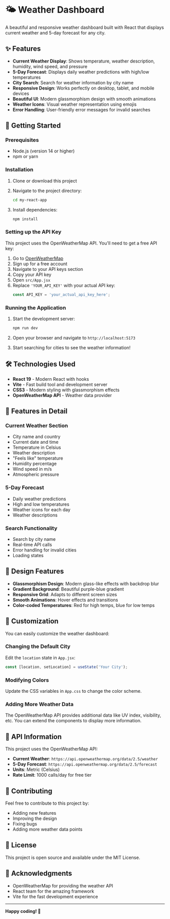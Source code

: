 # 🌤️ Weather Dashboard

A beautiful and responsive weather dashboard built with React that displays current weather and 5-day forecast for any city.

## ✨ Features

- **Current Weather Display**: Shows temperature, weather description, humidity, wind speed, and pressure
- **5-Day Forecast**: Displays daily weather predictions with high/low temperatures
- **City Search**: Search for weather information by city name
- **Responsive Design**: Works perfectly on desktop, tablet, and mobile devices
- **Beautiful UI**: Modern glassmorphism design with smooth animations
- **Weather Icons**: Visual weather representation using emojis
- **Error Handling**: User-friendly error messages for invalid searches

## 🚀 Getting Started

### Prerequisites

- Node.js (version 14 or higher)
- npm or yarn

### Installation

1. Clone or download this project
2. Navigate to the project directory:
   ```bash
   cd my-react-app
   ```

3. Install dependencies:
   ```bash
   npm install
   ```

### Setting up the API Key

This project uses the OpenWeatherMap API. You'll need to get a free API key:

1. Go to [OpenWeatherMap](https://openweathermap.org/)
2. Sign up for a free account
3. Navigate to your API keys section
4. Copy your API key
5. Open `src/App.jsx`
6. Replace `'YOUR_API_KEY'` with your actual API key:
   ```javascript
   const API_KEY = 'your_actual_api_key_here';
   ```

### Running the Application

1. Start the development server:
   ```bash
   npm run dev
   ```

2. Open your browser and navigate to `http://localhost:5173`

3. Start searching for cities to see the weather information!

## 🛠️ Technologies Used

- **React 19** - Modern React with hooks
- **Vite** - Fast build tool and development server
- **CSS3** - Modern styling with glassmorphism effects
- **OpenWeatherMap API** - Weather data provider

## 📱 Features in Detail

### Current Weather Section
- City name and country
- Current date and time
- Temperature in Celsius
- Weather description
- "Feels like" temperature
- Humidity percentage
- Wind speed in m/s
- Atmospheric pressure

### 5-Day Forecast
- Daily weather predictions
- High and low temperatures
- Weather icons for each day
- Weather descriptions

### Search Functionality
- Search by city name
- Real-time API calls
- Error handling for invalid cities
- Loading states

## 🎨 Design Features

- **Glassmorphism Design**: Modern glass-like effects with backdrop blur
- **Gradient Background**: Beautiful purple-blue gradient
- **Responsive Grid**: Adapts to different screen sizes
- **Smooth Animations**: Hover effects and transitions
- **Color-coded Temperatures**: Red for high temps, blue for low temps

## 🔧 Customization

You can easily customize the weather dashboard:

### Changing the Default City
Edit the `location` state in `App.jsx`:
```javascript
const [location, setLocation] = useState('Your City');
```

### Modifying Colors
Update the CSS variables in `App.css` to change the color scheme.

### Adding More Weather Data
The OpenWeatherMap API provides additional data like UV index, visibility, etc. You can extend the components to display more information.

## 📝 API Information

This project uses the OpenWeatherMap API:
- **Current Weather**: `https://api.openweathermap.org/data/2.5/weather`
- **5-Day Forecast**: `https://api.openweathermap.org/data/2.5/forecast`
- **Units**: Metric (Celsius)
- **Rate Limit**: 1000 calls/day for free tier

## 🤝 Contributing

Feel free to contribute to this project by:
- Adding new features
- Improving the design
- Fixing bugs
- Adding more weather data points

## 📄 License

This project is open source and available under the MIT License.

## 🙏 Acknowledgments

- OpenWeatherMap for providing the weather API
- React team for the amazing framework
- Vite for the fast development experience

---

**Happy coding! 🌟**
